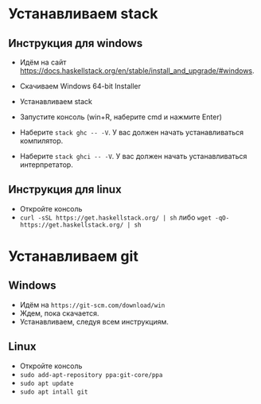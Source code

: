 # Устанавливаем stack
## Инструкция для windows

* Идём на сайт https://docs.haskellstack.org/en/stable/install_and_upgrade/#windows.

* Скачиваем Windows 64-bit Installer
* Устанавливаем stack
* Запустите консоль (win+R, наберите cmd и нажмите Enter)
* Наберите `stack ghc -- -V`. У вас должен начать устанавливаться компилятор.
* Наберите `stack ghci -- -V`. У вас должен начать устанавливаться интерпретатор.

## Инструкция для linux
* Откройте консоль
* `curl -sSL https://get.haskellstack.org/ | sh` либо `wget -qO- https://get.haskellstack.org/ | sh`

# Устанавливаем git

## Windows
* Идём на `https://git-scm.com/download/win`
* Ждем, пока скачается.
* Устанавливаем, следуя всем инструкциям.

## Linux
* Откройте консоль
* `sudo add-apt-repository ppa:git-core/ppa`
* `sudo apt update`
* `sudo apt intall git`
